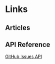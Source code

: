 # Links

## Articles

## API Reference

[GitHub Issues API][api]

[api]: https://developer.github.com/v3/issues/

